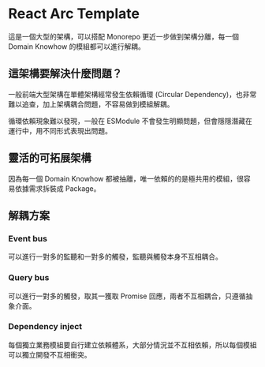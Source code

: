 # React Arc Template

這是一個大型的架構，可以搭配 Monorepo 更近一步做到架構分離，每一個 Domain Knowhow 的模組都可以進行解耦。

## 這架構要解決什麼問題？

一般前端大型架構在單體架構經常發生依賴循環 (Circular Dependency)，也非常難以追查，加上架構耦合問題，不容易做到模組解耦。

循環依賴現象難以發現，一般在 ESModule 不會發生明顯問題，但會隱隱潛藏在運行中，用不同形式表現出問題。

## 靈活的可拓展架構

因為每一個 Domain Knowhow 都被抽離，唯一依賴的的是極共用的模組，很容易依據需求拆裝成 Package。

## 解耦方案

### Event bus

可以進行一對多的監聽和一對多的觸發，監聽與觸發本身不互相耦合。

### Query bus

可以進行一對多的觸發，取其一獲取 Promise 回應，兩者不互相耦合，只遵循抽象介面。

### Dependency inject

每個獨立業務模組要自行建立依賴體系，大部分情況並不互相依賴，所以每個模組可以獨立開發不互相衝突。
